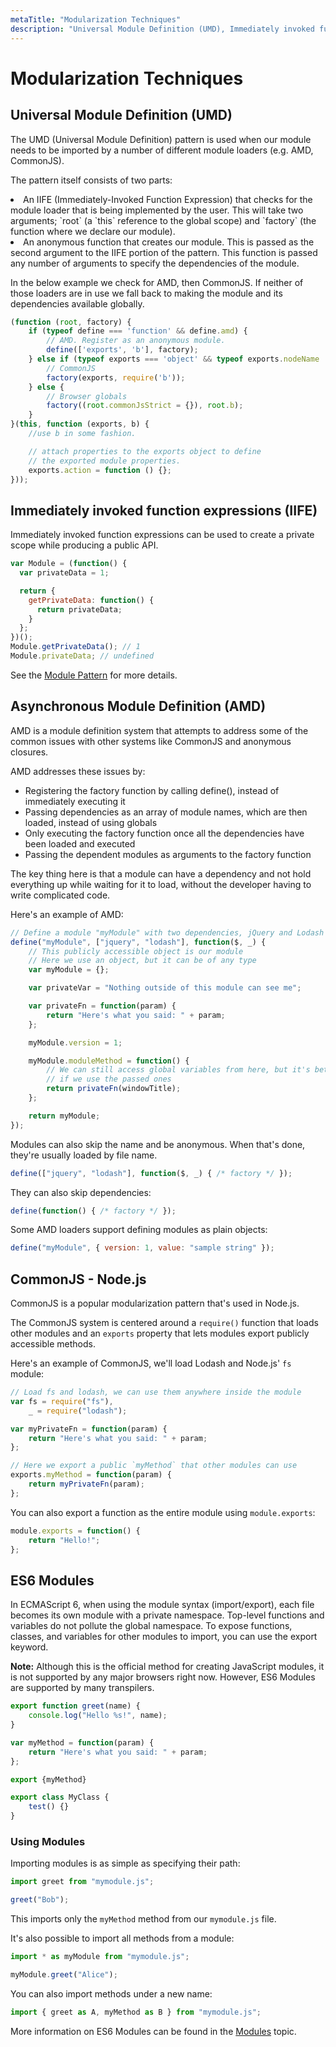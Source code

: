 ```yaml
---
metaTitle: "Modularization Techniques"
description: "Universal Module Definition (UMD), Immediately invoked function expressions (IIFE), Asynchronous Module Definition (AMD), CommonJS - Node.js, ES6 Modules"
---
```


# Modularization Techniques




## Universal Module Definition (UMD)


The UMD (Universal Module Definition) pattern is used when our module needs to be imported by a number of different module loaders (e.g. AMD, CommonJS).

The pattern itself consists of two parts:

<li>
An IIFE (Immediately-Invoked Function Expression) that checks for the module loader that is being implemented by the user. This will take two arguments; `root` (a `this` reference to the global scope) and `factory` (the function where we declare our module).
</li>
<li>
An anonymous function that creates our module. This is passed as the second argument to the IIFE portion of the pattern. This function is passed any number of arguments to specify the dependencies of the module.
</li>

In the below example we check for AMD, then CommonJS. If neither of those loaders are in use we fall back to making the module and its dependencies available globally.

```js
(function (root, factory) {
    if (typeof define === 'function' && define.amd) {
        // AMD. Register as an anonymous module.
        define(['exports', 'b'], factory);
    } else if (typeof exports === 'object' && typeof exports.nodeName !== 'string') {
        // CommonJS
        factory(exports, require('b'));
    } else {
        // Browser globals
        factory((root.commonJsStrict = {}), root.b);
    }
}(this, function (exports, b) {
    //use b in some fashion.

    // attach properties to the exports object to define
    // the exported module properties.
    exports.action = function () {};
}));

```



## Immediately invoked function expressions (IIFE)


Immediately invoked function expressions can be used to create a private scope while producing a public API.

```js
var Module = (function() {
  var privateData = 1;

  return {
    getPrivateData: function() {
      return privateData;
    }
  };
})();
Module.getPrivateData(); // 1
Module.privateData; // undefined

```

See the [Module Pattern](http://stackoverflow.com/documentation/javascript/1668/design-patterns/5379/module-and-revealing-module-patterns) for more details.



## Asynchronous Module Definition (AMD)


AMD is a module definition system that attempts to address some of the common issues with other systems like CommonJS and anonymous closures.

AMD addresses these issues by:

- Registering the factory function by calling define(), instead of immediately executing it
- Passing dependencies as an array of module names, which are then loaded, instead of using globals
- Only executing the factory function once all the dependencies have been loaded and executed
- Passing the dependent modules as arguments to the factory function

The key thing here is that a module can have a dependency and not hold everything up while waiting for it to load, without the developer having to write complicated code.

Here's an example of AMD:

```js
// Define a module "myModule" with two dependencies, jQuery and Lodash
define("myModule", ["jquery", "lodash"], function($, _) {
    // This publicly accessible object is our module
    // Here we use an object, but it can be of any type
    var myModule = {};

    var privateVar = "Nothing outside of this module can see me";

    var privateFn = function(param) {
        return "Here's what you said: " + param;
    };

    myModule.version = 1;

    myModule.moduleMethod = function() {
        // We can still access global variables from here, but it's better
        // if we use the passed ones
        return privateFn(windowTitle);
    };

    return myModule;
});

```

Modules can also skip the name and be anonymous. When that's done, they're usually loaded by file name.

```js
define(["jquery", "lodash"], function($, _) { /* factory */ });

```

They can also skip dependencies:

```js
define(function() { /* factory */ });

```

Some AMD loaders support defining modules as plain objects:

```js
define("myModule", { version: 1, value: "sample string" });

```



## CommonJS - Node.js


CommonJS is a popular modularization pattern that's used in Node.js.

The CommonJS system is centered around a `require()` function that loads other modules and an `exports` property that lets modules export publicly accessible methods.

Here's an example of CommonJS, we'll load Lodash and Node.js' `fs` module:

```js
// Load fs and lodash, we can use them anywhere inside the module
var fs = require("fs"),
    _ = require("lodash");

var myPrivateFn = function(param) {
    return "Here's what you said: " + param;
};

// Here we export a public `myMethod` that other modules can use
exports.myMethod = function(param) {
    return myPrivateFn(param);
};

```

You can also export a function as the entire module using `module.exports`:

```js
module.exports = function() {
    return "Hello!";
};

```



## ES6 Modules


In ECMAScript 6, when using the module syntax (import/export), each file becomes its own module with a private namespace. Top-level functions and variables do not pollute the global namespace. To expose functions, classes, and variables for other modules to import, you can use the export keyword.

**Note:** Although this is the official method for creating JavaScript modules, it is not supported by any major browsers right now. However, ES6 Modules are supported by many transpilers.

```js
export function greet(name) {
    console.log("Hello %s!", name);
}

var myMethod = function(param) {
    return "Here's what you said: " + param;
};

export {myMethod}

export class MyClass {
    test() {}
}

```

### Using Modules

Importing modules is as simple as specifying their path:

```js
import greet from "mymodule.js";

greet("Bob");

```

This imports only the `myMethod` method from our `mymodule.js` file.

It's also possible to import all methods from a module:

```js
import * as myModule from "mymodule.js";

myModule.greet("Alice");

```

You can also import methods under a new name:

```js
import { greet as A, myMethod as B } from "mymodule.js";

```

More information on ES6 Modules can be found in the [Modules](http://stackoverflow.com/documentation/javascript/494/modules) topic.

